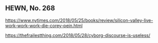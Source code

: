 ## HEWN, No. 268

https://www.nytimes.com/2018/05/25/books/review/silicon-valley-live-work-work-work-die-corey-pein.html

https://thefrailestthing.com/2018/05/28/cyborg-discourse-is-useless/

